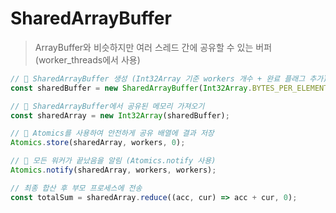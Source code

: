 # SharedArrayBuffer

> ArrayBuffer와 비슷하지만 여러 스레드 간에 공유할 수 있는 버퍼 (worker_threads에서 사용)

```js
// 🚀 SharedArrayBuffer 생성 (Int32Array 기준 workers 개수 + 완료 플래그 추가)
const sharedBuffer = new SharedArrayBuffer(Int32Array.BYTES_PER_ELEMENT * (workers + 1));

// 🚀 SharedArrayBuffer에서 공유된 메모리 가져오기
const sharedArray = new Int32Array(sharedBuffer);

// 🚀 Atomics를 사용하여 안전하게 공유 배열에 결과 저장
Atomics.store(sharedArray, workers, 0);

// 🚀 모든 워커가 끝났음을 알림 (Atomics.notify 사용)
Atomics.notify(sharedArray, workers, workers);

// 최종 합산 후 부모 프로세스에 전송
const totalSum = sharedArray.reduce((acc, cur) => acc + cur, 0);
```
